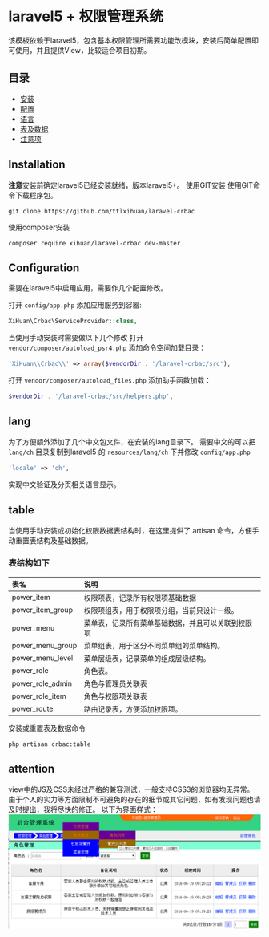 laravel5 + 权限管理系统
===============

该模板依赖于laravel5，包含基本权限管理所需要功能改模块，安装后简单配置即可使用，并且提供View，比较适合项目初期。

目录
-----------------
* [安装](#installation)
* [配置](#configuration)
* [语言](#lang)
* [表及数据](#table)
* [注意项](#attention)

Installation
------------
**注意**安装前确定laravel5已经安装就绪，版本laravel5+。
使用GIT安装
使用GIT命令下载程序包。
```
git clone https://github.com/ttlxihuan/laravel-crbac
```


使用composer安装
```
composer require xihuan/laravel-crbac dev-master
```


Configuration
-------------
需要在laravel5中启用应用，需要作几个配置修改。

打开 `config/app.php` 添加应用服务到容器:
```php
XiHuan\Crbac\ServiceProvider::class,
```

当使用手动安装时需要做以下几个修改
打开 `vendor/composer/autoload_psr4.php` 添加命令空间加载目录：
```php
'XiHuan\\Crbac\\' => array($vendorDir . '/laravel-crbac/src'),
```

打开 `vendor/composer/autoload_files.php` 添加助手函数加载：
```php
$vendorDir . '/laravel-crbac/src/helpers.php',
```


lang
---------
为了方便额外添加了几个中文包文件，在安装的lang目录下。
需要中文的可以把 `lang/ch` 目录复制到laravel5 的 `resources/lang/ch` 下并修改 `config/app.php`
```php
'locale' => 'ch',
```
实现中文验证及分页相关语言显示。


table
-------------
当使用手动安装或初始化权限数据表结构时，在这里提供了 artisan 命令，方便手动重置表结构及基础数据。

### 表结构如下

 表名               | 说明
:-------------------|:----------
 power_item         | 权限项表，记录所有权限项基础数据
 power_item_group   | 权限项组表，用于权限项分组，当前只设计一级。
 power_menu         | 菜单表，记录所有菜单基础数据，并且可以关联到权限项
 power_menu_group   | 菜单组表，用于区分不同菜单组的菜单结构。
 power_menu_level	  | 菜单层级表，记录菜单的组成层级结构。
 power_role         | 角色表。
 power_role_admin   | 角色与管理员关联表
 power_role_item    | 角色与权限项关联表
 power_route        | 路由记录表，方便添加权限项。


安装或重置表及数据命令
```
php artisan crbac:table
```


attention
-------------
view中的JS及CSS未经过严格的兼容测试，一般支持CSS3的浏览器均无异常。由于个人的实力等方面限制不可避免的存在的细节或其它问题，如有发现问题也请及时提出，我将尽快的修正。
以下为界面样式：
<img src="example.png">

